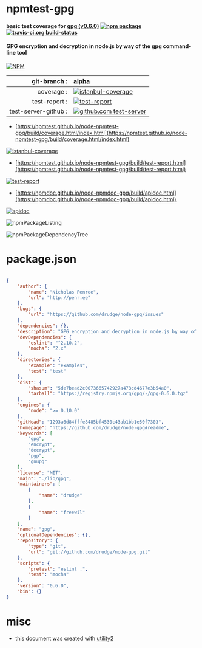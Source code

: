 # npmtest-gpg

#### basic test coverage for  [gpg (v0.6.0)](https://github.com/drudge/node-gpg#readme)  [![npm package](https://img.shields.io/npm/v/npmtest-gpg.svg?style=flat-square)](https://www.npmjs.org/package/npmtest-gpg) [![travis-ci.org build-status](https://api.travis-ci.org/npmtest/node-npmtest-gpg.svg)](https://travis-ci.org/npmtest/node-npmtest-gpg)

#### GPG encryption and decryption in node.js by way of the gpg command-line tool

[![NPM](https://nodei.co/npm/gpg.png?downloads=true&downloadRank=true&stars=true)](https://www.npmjs.com/package/gpg)

| git-branch : | [alpha](https://github.com/npmtest/node-npmtest-gpg/tree/alpha)|
|--:|:--|
| coverage : | [![istanbul-coverage](https://npmtest.github.io/node-npmtest-gpg/build/coverage.badge.svg)](https://npmtest.github.io/node-npmtest-gpg/build/coverage.html/index.html)|
| test-report : | [![test-report](https://npmtest.github.io/node-npmtest-gpg/build/test-report.badge.svg)](https://npmtest.github.io/node-npmtest-gpg/build/test-report.html)|
| test-server-github : | [![github.com test-server](https://npmtest.github.io/node-npmtest-gpg/GitHub-Mark-32px.png)](https://npmtest.github.io/node-npmtest-gpg/build/app/index.html) | | build-artifacts : | [![build-artifacts](https://npmtest.github.io/node-npmtest-gpg/glyphicons_144_folder_open.png)](https://github.com/npmtest/node-npmtest-gpg/tree/gh-pages/build)|

- [https://npmtest.github.io/node-npmtest-gpg/build/coverage.html/index.html](https://npmtest.github.io/node-npmtest-gpg/build/coverage.html/index.html)

[![istanbul-coverage](https://npmtest.github.io/node-npmtest-gpg/build/screenCapture.buildCi.browser.%252Ftmp%252Fbuild%252Fcoverage.lib.html.png)](https://npmtest.github.io/node-npmtest-gpg/build/coverage.html/index.html)

- [https://npmtest.github.io/node-npmtest-gpg/build/test-report.html](https://npmtest.github.io/node-npmtest-gpg/build/test-report.html)

[![test-report](https://npmtest.github.io/node-npmtest-gpg/build/screenCapture.buildCi.browser.%252Ftmp%252Fbuild%252Ftest-report.html.png)](https://npmtest.github.io/node-npmtest-gpg/build/test-report.html)

- [https://npmdoc.github.io/node-npmdoc-gpg/build/apidoc.html](https://npmdoc.github.io/node-npmdoc-gpg/build/apidoc.html)

[![apidoc](https://npmdoc.github.io/node-npmdoc-gpg/build/screenCapture.buildCi.browser.%252Ftmp%252Fbuild%252Fapidoc.html.png)](https://npmdoc.github.io/node-npmdoc-gpg/build/apidoc.html)

![npmPackageListing](https://npmtest.github.io/node-npmtest-gpg/build/screenCapture.npmPackageListing.svg)

![npmPackageDependencyTree](https://npmtest.github.io/node-npmtest-gpg/build/screenCapture.npmPackageDependencyTree.svg)



# package.json

```json

{
    "author": {
        "name": "Nicholas Penree",
        "url": "http://penr.ee"
    },
    "bugs": {
        "url": "https://github.com/drudge/node-gpg/issues"
    },
    "dependencies": {},
    "description": "GPG encryption and decryption in node.js by way of the gpg command-line tool",
    "devDependencies": {
        "eslint": "^2.10.2",
        "mocha": "2.x"
    },
    "directories": {
        "example": "examples",
        "test": "test"
    },
    "dist": {
        "shasum": "5de7bead2c0073665742927a473cd4677e3b54a0",
        "tarball": "https://registry.npmjs.org/gpg/-/gpg-0.6.0.tgz"
    },
    "engines": {
        "node": ">= 0.10.0"
    },
    "gitHead": "1293a6d84fffe8485bf4530c43ab1bb1e50f7303",
    "homepage": "https://github.com/drudge/node-gpg#readme",
    "keywords": [
        "gpg",
        "encrypt",
        "decrypt",
        "pgp",
        "gnupg"
    ],
    "license": "MIT",
    "main": "./lib/gpg",
    "maintainers": [
        {
            "name": "drudge"
        },
        {
            "name": "freewil"
        }
    ],
    "name": "gpg",
    "optionalDependencies": {},
    "repository": {
        "type": "git",
        "url": "git://github.com/drudge/node-gpg.git"
    },
    "scripts": {
        "pretest": "eslint .",
        "test": "mocha"
    },
    "version": "0.6.0",
    "bin": {}
}
```



# misc
- this document was created with [utility2](https://github.com/kaizhu256/node-utility2)
